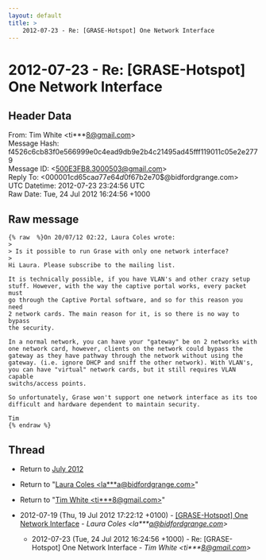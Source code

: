 ```yaml
---
layout: default
title: >
    2012-07-23 - Re: [GRASE-Hotspot] One Network Interface
---
```


# 2012-07-23 - Re: [GRASE-Hotspot] One Network Interface

## Header Data

From: Tim White \<ti***8@gmail.com\><br>
Message Hash: f4526c6cb83f0e566999e0c4ead9db9e2b4c21495ad45fff119011c05e2e2779<br>
Message ID: \<500E3FB8.3000503@gmail.com\><br>
Reply To: \<000001cd65ca$a77e64d0$f67b2e70$@bidfordgrange.com\><br>
UTC Datetime: 2012-07-23 23:24:56 UTC<br>
Raw Date: Tue, 24 Jul 2012 16:24:56 +1000<br>

## Raw message

```
{% raw  %}On 20/07/12 02:22, Laura Coles wrote:
>
> Is it possible to run Grase with only one network interface?
>
Hi Laura. Please subscribe to the mailing list.

It is technically possible, if you have VLAN's and other crazy setup 
stuff. However, with the way the captive portal works, every packet must 
go through the Captive Portal software, and so for this reason you need 
2 network cards. The main reason for it, is so there is no way to bypass 
the security.

In a normal network, you can have your "gateway" be on 2 networks with 
one network card, however, clients on the network could bypass the 
gateway as they have pathway through the network without using the 
gateway. (i.e. ignore DHCP and sniff the other network). With VLAN's, 
you can have "virtual" network cards, but it still requires VLAN capable 
switchs/access points.

So unfortunately, Grase won't support one network interface as its too 
difficult and hardware dependent to maintain security.

Tim
{% endraw %}
```

## Thread

+ Return to [July 2012](/archive/2012/07)

+ Return to "[Laura Coles <la***a<span>@</span>bidfordgrange.com>](/authors/la___a_at_bidfordgrange_com)"
+ Return to "[Tim White <ti***8<span>@</span>gmail.com>](/authors/ti___8_at_gmail_com)"

+ 2012-07-19 (Thu, 19 Jul 2012 17:22:12 +0100) - [[GRASE-Hotspot] One Network Interface](/archive/2012/07/546b6a744dd367e4fd1f2ca58bc1235b6f2701d831e85b602005cd12e6b4b544) - _Laura Coles \<la***a@bidfordgrange.com\>_
  + 2012-07-23 (Tue, 24 Jul 2012 16:24:56 +1000) - Re: [GRASE-Hotspot] One Network Interface - _Tim White \<ti***8@gmail.com\>_

